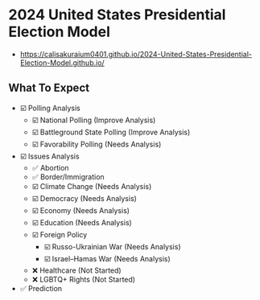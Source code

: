 # 2024 United States Presidential Election Model

-   <https://calisakuraium0401.github.io/2024-United-States-Presidential-Election-Model.github.io/>

## What To Expect

-   ☑️ Polling Analysis
    -   ☑️ National Polling (Improve Analysis)
    -   ☑️ Battleground State Polling (Improve Analysis)
    -   ☑️ Favorability Polling (Needs Analysis)
-   ☑️ Issues Analysis
    -   ✅ Abortion
    -   ✅ Border/Immigration
    -   ☑️ Climate Change (Needs Analysis)
    -   ☑️ Democracy (Needs Analysis)
    -   ☑️ Economy (Needs Analysis)
    -   ☑️ Education (Needs Analysis)
    -   ☑️ Foreign Policy
        -   ☑️ Russo-Ukrainian War (Needs Analysis)
        -   ☑️ Israel–Hamas War (Needs Analysis)
    -   ❌ Healthcare (Not Started)
    -   ❌ LGBTQ+ Rights (Not Started)
-   ✅ Prediction